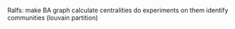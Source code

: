 Ralfs:
  make BA graph
  calculate centralities
  do experiments on them
  identify communities (louvain partition)
